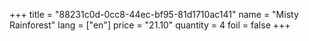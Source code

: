 +++
title = "88231c0d-0cc8-44ec-bf95-81d1710ac141"
name = "Misty Rainforest"
lang = ["en"]
price = "21.10"
quantity = 4
foil = false
+++
